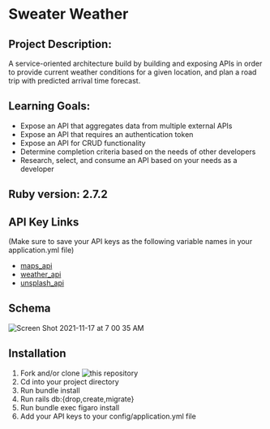 # Sweater Weather

## Project Description: 
A service-oriented architecture build by building and exposing APIs in order to provide current weather conditions for a given location, and plan a road trip with predicted arrival time forecast.


## Learning Goals: 
- Expose an API that aggregates data from multiple external APIs
- Expose an API that requires an authentication token
- Expose an API for CRUD functionality
- Determine completion criteria based on the needs of other developers
- Research, select, and consume an API based on your needs as a developer

## Ruby version: 2.7.2

## API Key Links 
(Make sure to save your API keys as the following variable names in your application.yml file)
- [maps_api](https://developer.mapquest.com/documentation/geocoding-api/)
- [weather_api](https://openweathermap.org/api/one-call-api)
- [unsplash_api](https://unsplash.com/developers)

## Schema

![Screen Shot 2021-11-17 at 7 00 35 AM](https://user-images.githubusercontent.com/79054409/142214696-07c17037-4b2c-428c-8690-71459c7d1284.png)


## Installation

1. Fork and/or clone ![this repository](https://github.com/sami-p/sweater-weather)
2. Cd into your project directory 
3. Run bundle install 
4. Run rails db:{drop,create,migrate}
5. Run bundle exec figaro install
6. Add your API keys to your config/application.yml file
